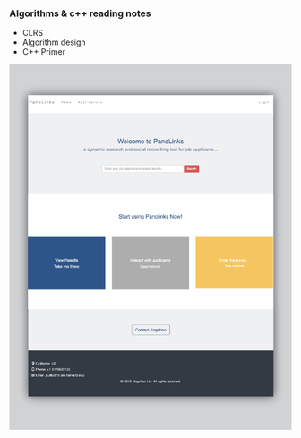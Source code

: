 ### Algorithms & c++ reading notes
- CLRS
- Algorithm design
- C++ Primer

![alt notes](https://github.com/liujingchao0519/PanoLinks/blob/master/screenshot/Home.png)
